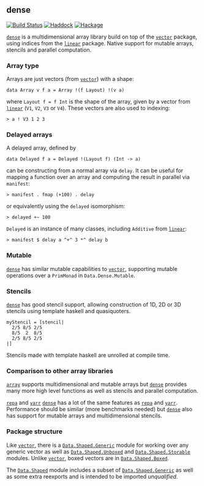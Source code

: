 ## dense

[![Build Status](https://travis-ci.org/cchalmers/diagrams-dev.svg?branch=master)](https://travis-ci.org/cchalmers/diagrams-dev)
[![Haddock](https://rawgit.com/cchalmers/dense/gh-pages/haddock.svg)](https://cchalmers.github.io/dense/)
[![Hackage](https://img.shields.io/hackage/v/dense.svg?style=flat)](https://hackage.haskell.org/package/dense)

[`dense`]: http://hackage.haskell.org/package/dense
[`vector`]: http://hackage.haskell.org/package/vector
[`linear`]: http://hackage.haskell.org/package/linear
[`repa`]: http://hackage.haskell.org/package/repa
[`array`]: http://hackage.haskell.org/package/array
[`yarr`]: http://hackage.haskell.org/package/yarr

[`dense`] is a multidimensional array library build on top of the
[`vector`] package, using indices from the [`linear`] package. Native
support for mutable arrays, stencils and parallel computation.

### Array type

Arrays are just vectors (from [`vector`]) with a shape:


```.haskell
data Array v f a = Array !(f Layout) !(v a)
```

where `Layout f = f Int` is the shape of the array, given by a  vector
from [`linear`] (`V1`, `V2`, `V3` or `V4`). These vectors are also used
to indexing:

```.haskell
> a ! V3 1 2 3
```

### Delayed arrays

A delayed array, defined by

```.haskell
data Delayed f a = Delayed !(Layout f) (Int -> a)
```

can be constructing from a normal array via `delay`. It can be useful
for mapping a function over an array and computing the result in
parallel via `manifest`:

```.haskell
> manifest . fmap (+100) . delay
```

or equivalently using the `delayed` isomorphism:

```.haskell
> delayed +~ 100
```

`Delayed` is an instance of many classes, including `Additive` from
[`linear`](http://hackage.haskell.org/package/linear):

```.haskell
> manifest $ delay a ^+^ 3 *^ delay b
```

### Mutable

[`dense`] has similar mutable capabilities to [`vector`], supporting
mutable operations over a `PrimMonad` in `Data.Dense.Mutable`.

### Stencils

[`dense`] has good stencil support, allowing construction of 1D, 2D or 3D
stencils using template haskell and quasiquoters.

```.haskell
myStencil = [stencil|
  2/5 8/5 2/5
  8/5  2  8/5
  2/5 8/5 2/5
|]
```

Stencils made with template haskell are unrolled at compile time.

### Comparison to other array libraries

[`array`] supports multidimensional and mutable arrays but [`dense`]
provides many more high level functions as well as stencils and parallel
computation.

[`repa`] and [`yarr`]
[`dense`] has a lot of the same features as [`repa`] and [`yarr`]. 
Performance should be similar (more benchmarks needed) but [`dense`] also
has support for mutable arrays and multidimensional stencils.

### Package structure

Like [`vector`], there is a [`Data.Shaped.Generic`] module for working
over any generic vector as well as [`Data.Shaped.Unboxed`] and
[`Data.Shaped.Storable`] modules. Unlike [`vector`], boxed vectors are
in [`Data.Shaped.Boxed`].

The [`Data.Shaped`] module includes a subset of [`Data.Shaped.Generic`]
as well as some extra reexports and is intended to be imported
*unqualified*.


[`Data.Shaped`]: https://cchalmers.github.io/dense/Data-Shaped.html
[`Data.Shaped.Boxed`]: https://cchalmers.github.io/dense/Data-Shaped-Boxed.html
[`Data.Shaped.Generic`]: https://cchalmers.github.io/dense/Data-Shaped-Generic.html
[`Data.Shaped.Storable`]: https://cchalmers.github.io/dense/Data-Shaped-Storable.html
[`Data.Shaped.Unboxed`]: https://cchalmers.github.io/dense/Data-Shaped-Unboxed.html
